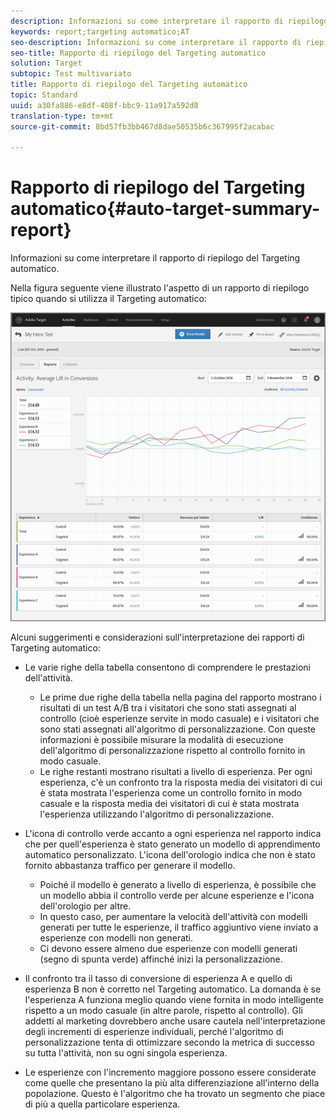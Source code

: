```yaml
---
description: Informazioni su come interpretare il rapporto di riepilogo del Targeting automatico.
keywords: report;targeting automatico;AT
seo-description: Informazioni su come interpretare il rapporto di riepilogo del Targeting automatico.
seo-title: Rapporto di riepilogo del Targeting automatico
solution: Target
subtopic: Test multivariato
title: Rapporto di riepilogo del Targeting automatico
topic: Standard
uuid: a30fa886-e8df-408f-bbc9-11a917a592d8
translation-type: tm+mt
source-git-commit: 8bd57fb3bb467d8dae50535b6c367995f2acabac

---
```



# Rapporto di riepilogo del Targeting automatico{#auto-target-summary-report}

Informazioni su come interpretare il rapporto di riepilogo del Targeting automatico.

Nella figura seguente viene illustrato l&#39;aspetto di un rapporto di riepilogo tipico quando si utilizza il Targeting automatico:

![](assets/autotarget.png)

Alcuni suggerimenti e considerazioni sull&#39;interpretazione dei rapporti di Targeting automatico:

* Le varie righe della tabella consentono di comprendere le prestazioni dell&#39;attività.

   * Le prime due righe della tabella nella pagina del rapporto mostrano i risultati di un test A/B tra i visitatori che sono stati assegnati al controllo (cioè esperienze servite in modo casuale) e i visitatori che sono stati assegnati all&#39;algoritmo di personalizzazione. Con queste informazioni è possibile misurare la modalità di esecuzione dell&#39;algoritmo di personalizzazione rispetto al controllo fornito in modo casuale.
   * Le righe restanti mostrano risultati a livello di esperienza. Per ogni esperienza, c&#39;è un confronto tra la risposta media dei visitatori di cui è stata mostrata l&#39;esperienza come un controllo fornito in modo casuale e la risposta media dei visitatori di cui è stata mostrata l&#39;esperienza utilizzando l&#39;algoritmo di personalizzazione.

* L&#39;icona di controllo verde accanto a ogni esperienza nel rapporto indica che per quell&#39;esperienza è stato generato un modello di apprendimento automatico personalizzato. L&#39;icona dell&#39;orologio indica che non è stato fornito abbastanza traffico per generare il modello.

   * Poiché il modello è generato a livello di esperienza, è possibile che un modello abbia il controllo verde per alcune esperienze e l&#39;icona dell&#39;orologio per altre.
   * In questo caso, per aumentare la velocità dell&#39;attività con modelli generati per tutte le esperienze, il traffico aggiuntivo viene inviato a esperienze con modelli non generati.
   * Ci devono essere almeno due esperienze con modelli generati (segno di spunta verde) affinché inizi la personalizzazione.

* Il confronto tra il tasso di conversione di esperienza A e quello di esperienza B non è corretto nel Targeting automatico. La domanda è se l&#39;esperienza A funziona meglio quando viene fornita in modo intelligente rispetto a un modo casuale (in altre parole, rispetto al controllo). Gli addetti al marketing dovrebbero anche usare cautela nell&#39;interpretazione degli incrementi di esperienze individuali, perché l&#39;algoritmo di personalizzazione tenta di ottimizzare secondo la metrica di successo su tutta l&#39;attività, non su ogni singola esperienza.
* Le esperienze con l&#39;incremento maggiore possono essere considerate come quelle che presentano la più alta differenziazione all&#39;interno della popolazione. Questo è l&#39;algoritmo che ha trovato un segmento che piace di più a quella particolare esperienza.

